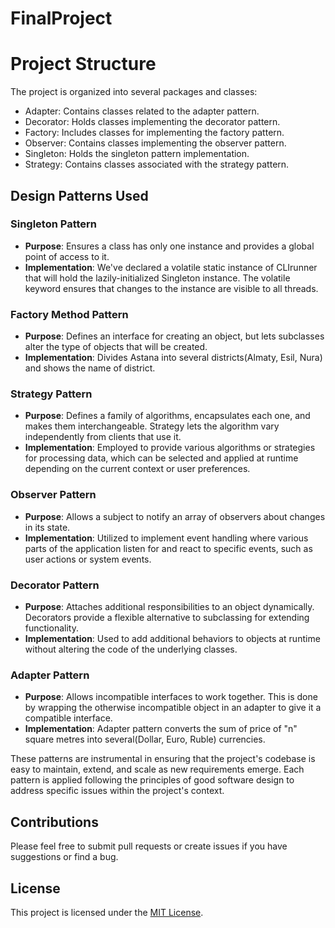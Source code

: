 # FinalProject

# Project Structure
The project is organized into several packages and classes:

- Adapter: Contains classes related to the adapter pattern.
- Decorator: Holds classes implementing the decorator pattern.
- Factory: Includes classes for implementing the factory pattern.
- Observer: Contains classes implementing the observer pattern.
- Singleton: Holds the singleton pattern implementation.
- Strategy: Contains classes associated with the strategy pattern.

## Design Patterns Used

### Singleton Pattern
- **Purpose**: Ensures a class has only one instance and provides a global point of access to it.
- **Implementation**: We've declared a volatile static instance of CLIrunner that will hold the lazily-initialized Singleton instance. The volatile keyword ensures that changes to the instance are visible to all threads.

### Factory Method Pattern
- **Purpose**: Defines an interface for creating an object, but lets subclasses alter the type of objects that will be created.
- **Implementation**: Divides Astana into several districts(Almaty, Esil, Nura) and shows the name of district.

### Strategy Pattern
- **Purpose**: Defines a family of algorithms, encapsulates each one, and makes them interchangeable. Strategy lets the algorithm vary independently from clients that use it.
- **Implementation**: Employed to provide various algorithms or strategies for processing data, which can be selected and applied at runtime depending on the current context or user preferences.

### Observer Pattern
- **Purpose**: Allows a subject to notify an array of observers about changes in its state.
- **Implementation**: Utilized to implement event handling where various parts of the application listen for and react to specific events, such as user actions or system events.

### Decorator Pattern
- **Purpose**: Attaches additional responsibilities to an object dynamically. Decorators provide a flexible alternative to subclassing for extending functionality.
- **Implementation**: Used to add additional behaviors to objects at runtime without altering the code of the underlying classes.

### Adapter Pattern
- **Purpose**: Allows incompatible interfaces to work together. This is done by wrapping the otherwise incompatible object in an adapter to give it a compatible interface.
- **Implementation**: Adapter pattern converts the sum of price of "n" square metres into several(Dollar, Euro, Ruble) currencies.

These patterns are instrumental in ensuring that the project's codebase is easy to maintain, extend, and scale as new requirements emerge. Each pattern is applied following the principles of good software design to address specific issues within the project's context.

## Contributions

Please feel free to submit pull requests or create issues if you have suggestions or find a bug.

## License

This project is licensed under the [MIT License](LICENSE).
